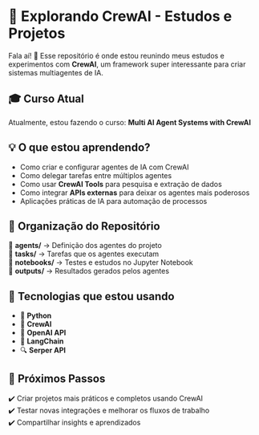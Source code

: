 # 📌 Explorando CrewAI - Estudos e Projetos

Fala aí! 👋 Esse repositório é onde estou reunindo meus estudos e experimentos com **CrewAI**, um framework super interessante para criar sistemas multiagentes de IA.

## 🎓 Curso Atual
Atualmente, estou fazendo o curso:
**Multi AI Agent Systems with CrewAI**

## 💡 O que estou aprendendo?
- Como criar e configurar agentes de IA com CrewAI
- Como delegar tarefas entre múltiplos agentes
- Como usar **CrewAI Tools** para pesquisa e extração de dados
- Como integrar **APIs externas** para deixar os agentes mais poderosos
- Aplicações práticas de IA para automação de processos

## 📂 Organização do Repositório
📁 **agents/** → Definição dos agentes do projeto  
📁 **tasks/** → Tarefas que os agentes executam  
📁 **notebooks/** → Testes e estudos no Jupyter Notebook  
📁 **outputs/** → Resultados gerados pelos agentes  

## 🔧 Tecnologias que estou usando
- 🐍 **Python**
- 🤖 **CrewAI**
- 🧠 **OpenAI API**
- 🔗 **LangChain**
- 🔍 **Serper API**

## 🚀 Próximos Passos
✔️ Criar projetos mais práticos e completos usando CrewAI  
✔️ Testar novas integrações e melhorar os fluxos de trabalho  
✔️ Compartilhar insights e aprendizados  

